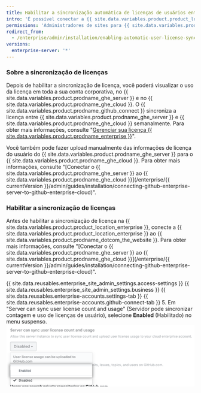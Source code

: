 ```yaml
---
title: Habilitar a sincronização automática de licenças de usuários entre o GitHub Enterprise Server e o GitHub Enterprise Cloud
intro: 'É possível conectar a {{ site.data.variables.product.product_location_enterprise }} ao {{ site.data.variables.product.prodname_ghe_cloud }} e permitir que o {{ site.data.variables.product.prodname_ghe_server }} faça upload das informações de licença do usuário para a sua conta corporativa no {{ site.data.variables.product.prodname_dotcom_the_website }}.'
permissions: 'Administradores de sites para {{ site.data.variables.product.prodname_ghe_server }} que também são proprietários de uma conta corporativa ou organização conectada do {{ site.data.variables.product.prodname_ghe_cloud }} podem ativar a sincronização automática de licença de usuário.'
redirect_from:
  - /enterprise/admin/installation/enabling-automatic-user-license-sync-between-github-enterprise-server-and-github-enterprise-cloud
versions:
  enterprise-server: '*'
---
```


### Sobre a sincronização de licenças

Depois de habilitar a sincronização de licença, você poderá visualizar o uso da licença em toda a sua conta corporativa, no {{ site.data.variables.product.prodname_ghe_server }} e no {{ site.data.variables.product.prodname_ghe_cloud }}. O {{ site.data.variables.product.prodname_github_connect }} sincroniza a licença entre {{ site.data.variables.product.prodname_ghe_server }} e {{ site.data.variables.product.prodname_ghe_cloud }} semanalmente. Para obter mais informações, consulte "[Gerenciar sua licença {{ site.data.variables.product.prodname_enterprise }}](/enterprise/{{currentVersion}}/admin/installation/managing-your-github-enterprise-server-license)".

Você também pode fazer upload manualmente das informações de licença do usuário do {{ site.data.variables.product.prodname_ghe_server }} para o {{ site.data.variables.product.prodname_ghe_cloud }}. Para obter mais informações, consulte "[Conectar o {{ site.data.variables.product.prodname_ghe_server }} ao {{ site.data.variables.product.prodname_ghe_cloud }}](/enterprise/{{ currentVersion }}/admin/guides/installation/connecting-github-enterprise-server-to-github-enterprise-cloud)".

### Habilitar a sincronização de licenças

Antes de habilitar a sincronização de licença na {{ site.data.variables.product.product_location_enterprise }}, conecte a {{ site.data.variables.product.product_location_enterprise }} ao {{ site.data.variables.product.prodname_dotcom_the_website }}. Para obter mais informações, consulte "[Conectar o {{ site.data.variables.product.prodname_ghe_server }} ao {{ site.data.variables.product.prodname_ghe_cloud }}](/enterprise/{{ currentVersion }}/admin/guides/installation/connecting-github-enterprise-server-to-github-enterprise-cloud)".

{{ site.data.reusables.enterprise_site_admin_settings.access-settings }}
{{ site.data.reusables.enterprise_site_admin_settings.business }}
{{ site.data.reusables.enterprise-accounts.settings-tab }}
{{ site.data.reusables.enterprise-accounts.github-connect-tab }}
5. Em "Server can sync user license count and usage" (Servidor pode sincronizar contagem e uso de licenças de usuário), selecione **Enabled** (Habilitado) no menu suspenso. ![Menu suspenso para habilitar a sincronização automática de licenças de usuário](/assets/images/enterprise/site-admin-settings/enable-user-license-drop-down.png)
